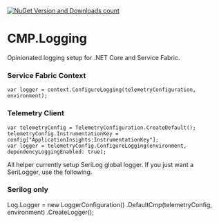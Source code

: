 [![NuGet Version and Downloads count](https://buildstats.info/nuget/CMP.ServiceFabric.Logging?includePreReleases=true)](https://www.nuget.org/packages/CMP.ServiceFabric.Logging/)

# CMP.Logging
Opinionated logging setup for .NET Core and Service Fabric.

### Service Fabric Context

    var logger = context.ConfigureLogging(telemetryConfiguration, environment);

### Telemetry Client

    var telemetryConfig = TelemetryConfiguration.CreateDefault();
    telemetryConfig.InstrumentationKey = config["ApplicationInsights:InstrumentationKey"];
    var logger = telemetryConfig.ConfigureLogging(environment, dependencyLoggingEnabled: true);

All helper currently setup SeriLog global logger. If you just want a SeriLogger, use the following.

### Serilog only

  Log.Logger = new LoggerConfiguration()
        .DefaultCmp(telemetryConfig, environment)
        .CreateLogger();